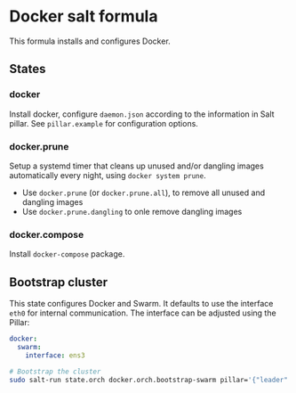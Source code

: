 # Docker salt formula

This formula installs and configures Docker.

## States

### docker

Install docker, configure `daemon.json` according to the information in Salt pillar.
See `pillar.example` for configuration options.

### docker.prune

Setup a systemd timer that cleans up unused and/or dangling images automatically every night, using `docker system prune`.

- Use `docker.prune` (or `docker.prune.all`), to remove all unused and dangling images
- Use `docker.prune.dangling` to onle remove dangling images


### docker.compose

Install `docker-compose` package.


## Bootstrap cluster

This state configures Docker and Swarm. It defaults to use the interface `eth0` for internal communication.
The interface can be adjusted using the Pillar:

```yaml
docker:
  swarm:
    interface: ens3
```

```bash
# Bootstrap the cluster
sudo salt-run state.orch docker.orch.bootstrap-swarm pillar='{"leader": "$leader", "nodes": ["$2nd_node", "3rd_node"]}'
```
